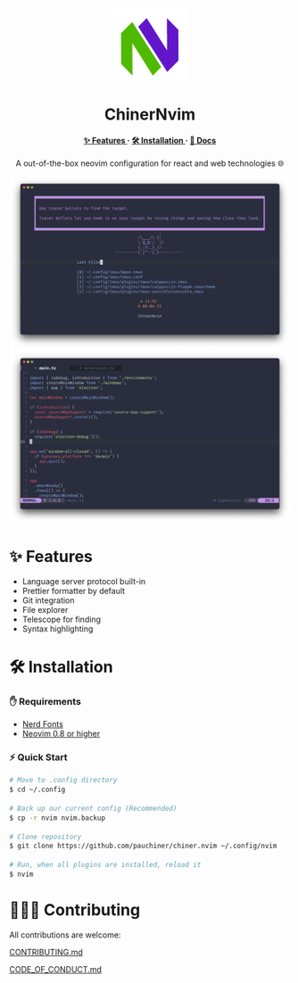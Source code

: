<div align="center" >
    <img src="images/logo.png" width="133", height="133">
</div>
<h1 align="center">ChinerNvim</h1>
    
<h4 align="center">
  <a href="https://pauchiner.github.io/ChinerNvim/#-features">✨ Features </a>
  ·
  <a href="https://pauchiner.github.io/ChinerNvim/#%EF%B8%8F-installation"> 🛠️ Installation </a>
  ·
  <a href="https://pauchiner.github.io/ChinerNvim/documentation/keybindings"> 📄 Docs </a>
</h4>

<p align="center">
A out-of-the-box neovim configuration for react and web technologies 🌐
</p>

<img alt="Start Screen Preview" src=".github/images/img1.png">

<img alt="Coding Screen Preview" src=".github/images/img2.png">

# ✨ Features
- Language server protocol built-in
- Prettier formatter by default 
- Git integration
- File explorer
- Telescope for finding
- Syntax highlighting

# 🛠️ Installation

### ✋ Requirements
- [Nerd Fonts](https://www.nerdfonts.com/font-downloads)
- [Neovim 0.8 or higher](https://github.com/neovim/neovim/releases/tag/v0.8.0)

### ⚡ Quick Start
```bash
# Move to .config directory
$ cd ~/.config

# Back up our current config (Recommended)
$ cp -r nvim nvim.backup

# Clone repository
$ git clone https://github.com/pauchiner/chiner.nvim ~/.config/nvim

# Run, when all plugins are installed, reload it 
$ nvim
```

# 🧑‍🤝‍🧑 Contributing

All contributions are welcome:

[CONTRIBUTING.md](https://github.com/pauchiner/ChinerNvim/blob/main/.github/CONTRIBUTING.md)

[CODE_OF_CONDUCT.md](https://github.com/pauchiner/ChinerNvim/blob/main/.github/CODE_OF_CONDUCT.md)
